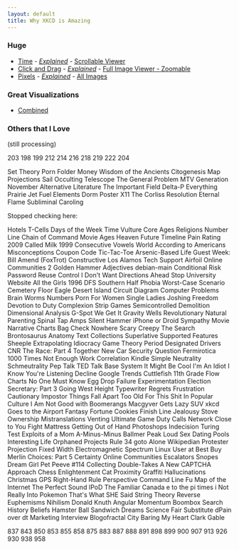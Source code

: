 ```yaml
---
layout: default
title: Why XKCD is Amazing
---
```


### Huge
* [Time](http://xkcd.com/1190/) - *[Explained](http://www.explainxkcd.com/wiki/index.php?title=1190:_Time)* - [Scrollable Viewer](http://geekwagon.net/projects/xkcd1190/)
* [Click and Drag](http://xkcd.com/1110/) - *[Explained](http://www.explainxkcd.com/wiki/index.php?title=1110:_Click_and_Drag)* - [Full Image Viewer - Zoomable](http://xkcd-map.rent-a-geek.de/#10/1.1006/0.2005)
* [Pixels](http://xkcd.com/1416/) - *[Explained](http://www.explainxkcd.com/wiki/index.php/1416:_Pixels)* - [All Images](http://www.explainxkcd.com/wiki/index.php/1416:_Pixels/Images)

### Great Visualizations

* [Combined](https://docs.google.com/file/d/0ByCdKb1LorptYURtQ3dyT19oeVU/edit)

### Others that I Love 

(still processing) 

203
198
199
212
214
216
218
219
222
204







Set Theory
Porn Folder
Money
Wisdom of the Ancients
Citogenesis
Map Projections
Sail
Occulting Telescope
The General Problem
MTV Generation
November
Alternative Literature
The Important Field
Delta-P
Everything
Prairie
Jet Fuel
Elements
Dorm Poster
X11
The Corliss Resolution
Eternal Flame
Subliminal
Caroling


Stopped checking here:

Hotels
T-Cells
Days of the Week
Time Vulture
Core
Ages
Religions
Number Line
Chain of Command
Movie Ages
Heaven
Future Timeline
Pain Rating
2009 Called
Milk
1999
Consecutive Vowels
World According to Americans
Misconceptions
Coupon Code
Tic-Tac-Toe
Arsenic-Based Life
Guest Week: Bill Amend (FoxTrot)
Constructive
Los Alamos
Tech Support
Airfoil
Online Communities 2
Golden Hammer
Adjectives
debian-main
Conditional Risk
Password Reuse
Control
I Don't Want Directions
Ahead Stop
University Website
All the Girls
1996
DFS
Southern Half
Phobia
Worst-Case Scenario
Cemetery
Floor
Eagle
Desert Island
Circuit Diagram
Computer Problems
Brain Worms
Numbers
Porn For Women
Single Ladies
Joshing
Freedom
Devotion to Duty
Complexion
Strip Games
Semicontrolled Demolition
Dimensional Analysis
G-Spot
We Get It
Gravity Wells
Revolutionary
Natural Parenting
Spinal Tap Amps
Silent Hammer
iPhone or Droid
Sympathy
Movie Narrative Charts
Bag Check
Nowhere
Scary
Creepy
The Search
Brontosaurus
Anatomy Text
Collections
Superlative
Supported Features
Sheeple
Extrapolating
Idiocracy
Game Theory
Period
Designated Drivers
CNR
The Race: Part 4
Together
New Car
Security Question
Fermirotica
1000 Times
Not Enough Work
Correlation
Kindle
Simple
Neutrality Schmeutrality
Pep Talk
TED Talk
Base System
It Might Be Cool
I'm An Idiot
I Know You're Listening
Decline
Google Trends
Cuttlefish
11th Grade
Flow Charts
No One Must Know
Egg Drop Failure
Experimentation
Election
Secretary: Part 3
Going West
Height
Typewriter
Regrets
Frustration
Cautionary
Impostor
Things Fall Apart
Too Old For This Shit
In Popular Culture
I Am Not Good with Boomerangs
Macgyver Gets Lazy
SUV
xkcd Goes to the Airport
Fantasy
Fortune Cookies
Finish Line
Jealousy
Stove Ownership
Mistranslations
Venting
Ultimate Game
Duty Calls
Network
Close to You
Fight
Mattress
Getting Out of Hand
Photoshops
Indecision
Turing Test
Exploits of a Mom
A-Minus-Minus
Ballmer Peak
Loud Sex
Dating Pools
Interesting Life
Orphaned Projects
Rule 34
goto
Alone
Wikipedian Protester
Projection
Fixed Width
Electromagnetic Spectrum
Linux User at Best Buy
Merlin
Choices: Part 5
Certainty
Online Communities
Escalators
Snopes
Dream Girl
Pet Peeve #114
Collecting Double-Takes
A New CAPTCHA Approach
Chess Enlightenment
Cat Proximity
Graffiti
Hallucinations
Christmas GPS
Right-Hand Rule
Perspective
Command Line Fu
Map of the Internet
The Perfect Sound
IPoD
The Familiar
Canada
e to the pi times i
Not Really Into Pokemon
That's What SHE Said
String Theory
Reverse Euphemisms
Nihilism
Donald Knuth
Angular Momentum
Boombox
Search History
Beliefs
Hamster Ball
Sandwich
Dreams
Science Fair
Substitute
dPain over dt
Marketing Interview
Blogofractal
City
Baring My Heart
Clark Gable








837
843
850
853
855
858
875
883
887
888
891
898
899
900
907
913
926
930
938
958
